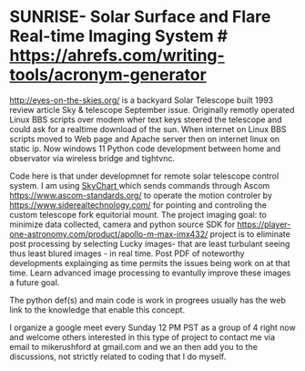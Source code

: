 # SUNRISE- Solar Surface and Flare Real-time Imaging System  #  https://ahrefs.com/writing-tools/acronym-generator
http://eyes-on-the-skies.org/ is a backyard Solar Telescope built 1993 review article Sky & telescope September issue.
Originally remotly operated Linux BBS scripts over modem wher text keys steered the telescope and could ask for a realtime download of the sun.
When internet on Linux BBS scripts moved to Web page and Apache server then on internet linux on static ip.
Now windows 11 Python code development between home and observator via wireless bridge and tightvnc.

Code here is that under developmnet for remote solar telescope control system.
I am using 
[SkyChart ](https://www.ap-i.net/skychart/en/start) 
which sends commands through Ascom
https://www.ascom-standards.org/
to operate the motion controler by 
https://www.siderealtechnology.com/
for pointing and controling the custom telescope fork equitorial mount.
The project imaging goal: 
to minimize data collected, 
camera and python source SDK for
https://player-one-astronomy.com/product/apollo-m-max-imx432/
project is to eliminate post processing by selecting 
Lucky images- that are least turbulant seeing thus least blured images - in real time.
Post PDF of noteworthy developments explainging as time permits the issues being work on at that time.
Learn advanced image processing to evantully improve these images a future goal.

The python def(s) and main code is work in progrees 
usually has the web link to the knowledge that enable this concept.

I organize a google meet every Sunday 12 PM PST as a group of 4 right now and welcome others 
interested in this type of project to contact me via email to mikerushford at gmail.com and 
we an then add you to the discussions, not strictly related to coding that I do myself.

